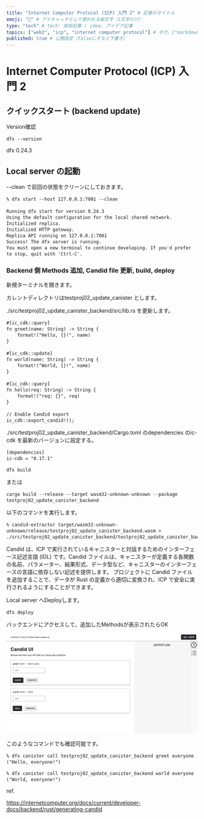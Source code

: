 ```yaml
---
title: "Internet Computer Protocol (ICP) 入門 2" # 記事のタイトル
emoji: "🧱" # アイキャッチとして使われる絵文字（1文字だけ）
type: "tech" # tech: 技術記事 / idea: アイデア記事
topics: ["web3", "icp", "internet computer protocol"] # タグ。["markdown", "rust", "aws"]のように指定する
published: true # 公開設定（falseにすると下書き）
---
```


# Internet Computer Protocol (ICP) 入門 2

## クイックスタート (backend update)

Version確認

```
dfx --version
```

dfx 0.24.3


## Local server の起動


--clean で前回の状態をクリーンにしておきます。

```
% dfx start --host 127.0.0.1:7001 --clean

Running dfx start for version 0.24.3
Using the default configuration for the local shared network.
Initialized replica.
Initialized HTTP gateway.
Replica API running on 127.0.0.1:7001
Success! The dfx server is running.
You must open a new terminal to continue developing. If you'd prefer to stop, quit with 'Ctrl-C'.
```

### Backend 側 Methods 追加, Candid file 更新, build, deploy

新規ターミナルを開きます。

カレントディレクトリはtestproj02_update_canister とします。

./src/testproj02_update_canister_backend/src/lib.rs を更新します。

```
#[ic_cdk::query]
fn greet(name: String) -> String {
    format!("Hello, {}!", name)
}

#[ic_cdk::update]
fn world(name: String) -> String {
    format!("World, {}!", name)
}

#[ic_cdk::query]
fn hello(req: String) -> String {
    format!("req: {}", req)
}

// Enable Candid export
ic_cdk::export_candid!();
```

./src/testproj02_update_canister_backend/Cargo.toml
のdependencies のic-cdk を最新のバージョンに設定する。

```
[dependencies]
ic-cdk = "0.17.1"
```


```
dfx build
```

または

```
cargo build --release --target wasm32-unknown-unknown --package testproj02_update_canister_backend
```

以下のコマンドを実行します。

```
% candid-extractor target/wasm32-unknown-unknown/release/testproj02_update_canister_backend.wasm > ./src/testproj02_update_canister_backend/testproj02_update_canister_backend.did
```


Candid は、ICP で実行されているキャニスターと対話するためのインターフェース記述言語 (IDL) です。Candid ファイルは、キャニスターが定義する各関数の名前、パラメーター、結果形式、データ型など、キャニスターのインターフェースの言語に依存しない記述を提供します。 プロジェクトに Candid ファイルを追加することで、データが Rust の定義から適切に変換され、ICP で安全に実行されるようにすることができます。

Local server へDeployします。


```
dfx deploy
```

バックエンドにアクセスして、追加したMethodsが表示されたらOK


![](./contents/web3-icp-quickstart-update/2025-01-03%2013.30.06.png)


このようなコマンドでも確認可能です。

```
% dfx canister call testproj02_update_canister_backend greet everyone
("Hello, everyone!")
```

```
% dfx canister call testproj02_update_canister_backend world everyone
("World, everyone!")
```

ref.

https://internetcomputer.org/docs/current/developer-docs/backend/rust/generating-candid

